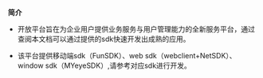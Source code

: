 ﻿﻿ **简介**- 开放平台旨在为企业用户提供业务服务与用户管理能力的全新服务平台，通过查阅本文档可以通过提供的sdk快速开发出成熟的应用。- 该平台提供移动端sdk（FunSDK）、web sdk（webclient+NetSDK）、window sdk（MYeyeSDK）,请参考对应sdk进行开发。